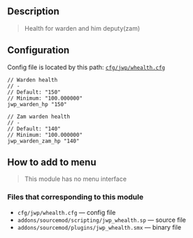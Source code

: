 ## Description
>Health for warden and him deputy(zam)

## Configuration
Config file is located by this path:
[`cfg/jwp/whealth.cfg`](../blob/master/cfg/jwp/whealth.cfg)
```
// Warden health
// -
// Default: "150"
// Minimum: "100.000000"
jwp_warden_hp "150"

// Zam warden health
// -
// Default: "140"
// Minimum: "100.000000"
jwp_warden_zam_hp "140"
```

## How to add to menu
>This module has no menu interface

### Files that corresponding to this module
- `cfg/jwp/whealth.cfg` — config file
- `addons/sourcemod/scripting/jwp_whealth.sp` — source file
- `addons/sourcemod/plugins/jwp_whealth.smx` — binary file